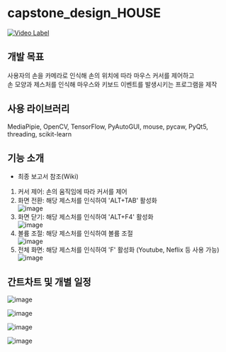 # capstone_design_HOUSE

[![Video Label](http://img.youtube.com/vi/CNZ4e0TAvzI/0.jpg)](https://youtu.be/CNZ4e0TAvzI)
<br>


## 개발 목표
사용자의 손을 카메라로 인식해 손의 위치에 따라 마우스 커서를 제어하고<br>
손 모양과 제스처를 인식해 마우스와 키보드 이벤트를 발생시키는 프로그램을 제작

## 사용 라이브러리
MediaPipie, OpenCV, 
TensorFlow, PyAutoGUI, 
mouse, pycaw, PyQt5, 
threading, scikit-learn

## 기능 소개
- 최종 보고서 참조(Wiki)
1. 커서 제어: 손의 움직임에 따라 커서를 제어
2. 화면 전환: 해당 제스처를 인식하여 'ALT+TAB' 활성화 <br>
![image](https://user-images.githubusercontent.com/73781215/189952767-965fcac1-116e-4343-82ad-76ad4a909e55.png)
3. 화면 닫기: 해당 제스처를 인식하여 'ALT+F4' 활성화 <br>
![image](https://user-images.githubusercontent.com/73781215/189953303-60d18a09-c5ba-44c2-b684-02e8a5ea1f7e.png)
4. 볼륨 조절: 해당 제스처를 인식하여 볼륨 조절 <br>
![image](https://user-images.githubusercontent.com/73781215/189953577-c79a83dd-a75c-4002-b81f-3c6238e88440.png)
5. 전체 화면: 해당 제스처를 인식하여 'F' 활성화 (Youtube, Neflix 등 사용 가능) <br>
![image](https://user-images.githubusercontent.com/73781215/189953569-4a2ffc1a-f9ae-464a-96f1-4cfeee36d4ba.png)


## 간트차트 및 개별 일정

![image](https://user-images.githubusercontent.com/73781215/189951020-70c1d9ea-2ddb-44d7-945c-f7d628868772.png)

![image](https://user-images.githubusercontent.com/73781215/189951139-b3701105-c188-412e-b615-0df3f47d212e.png)



![image](https://user-images.githubusercontent.com/73781215/189950303-031ed4a7-8711-4cf5-973a-d284490d2229.png)


![image](https://user-images.githubusercontent.com/73781215/189951181-a5bc7a81-6a31-4063-8dd3-57f88a2bf64a.png)




